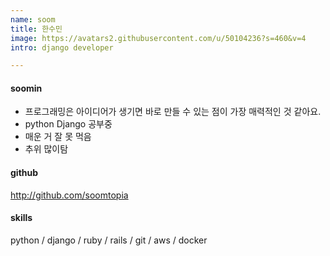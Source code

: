 ```yaml
---
name: soom
title: 한수민
image: https://avatars2.githubusercontent.com/u/50104236?s=460&v=4
intro: django developer

---
```


#### soomin
- 프로그래밍은 아이디어가 생기면 바로 만들 수 있는 점이 가장 매력적인 것 같아요. 
- python Django 공부중
- 매운 거 잘 못 먹음
- 추위 많이탐 

####  github
<http://github.com/soomtopia>

#### skills 
python / django / ruby / rails / git / aws / docker  